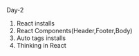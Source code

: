 Day-2

1. React installs 
2. React Components(Header,Footer,Body)
3. Auto tags installs
4. Thinking in React
